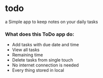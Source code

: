 # todo

a Simple app to keep notes on your daily tasks

### What does this ToDo app do:
 - Add tasks with due date and time
 - View all tasks
 - Remaining time
 - Delete tasks from single touch
 - No internet connection is needed
 - Every thing stored in local

